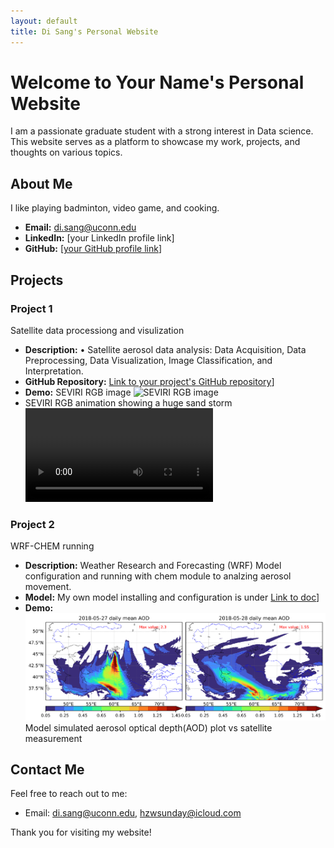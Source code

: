 ```yaml
---
layout: default
title: Di Sang's Personal Website
---
```


# Welcome to Your Name's Personal Website

I am a passionate graduate student with a strong interest in Data science. This website serves as a platform to showcase my work, projects, and thoughts on various topics.

## About Me

I like playing badminton, video game, and cooking.

- **Email:** di.sang@uconn.edu
- **LinkedIn:** [your LinkedIn profile link]
- **GitHub:** [[your GitHub profile link](https://github.com/sunday9877)]

## Projects

### Project 1

Satellite data processiong and visulization
- **Description:** •	Satellite aerosol data analysis: Data Acquisition, Data Preprocessing, Data Visualization, Image Classification, and Interpretation.
- **GitHub Repository:** [Link to your project's GitHub repository](https://github.com/sunday9877/satellite_data)]
- **Demo:** SEVIRI RGB image ![SEVIRI RGB image](pic/SEVIRI_20180502041511.png)
- SEVIRI RGB animation showing a huge sand storm ![SEVIRI RGB animation showing a huge sand storm](pic/dust_20180527.mp4)


### Project 2

WRF-CHEM running
- **Description:** Weather Research and Forecasting (WRF) Model configuration and running with chem module to analzing aerosol movement.
- **Model:** My own model installing and configuration is under [Link to doc](https://github.com/sunday9877/satellite_data/tree/main/wrf)]
- **Demo:** ![Model simulated aerosol optical depth(AOD) plot vs satellite measurement](pic/2728aod.png)
Model simulated aerosol optical depth(AOD) plot vs satellite measurement

## Contact Me

Feel free to reach out to me:

- Email: di.sang@uconn.edu, hzwsunday@icloud.com

Thank you for visiting my website!

<!-- Add any additional sections or content as needed -->
